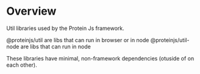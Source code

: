 # Overview

Util libraries used by the Protein Js framework.

@proteinjs/util are libs that can run in browser or in node
@proteinjs/util-node are libs that can run in node

These libraries have minimal, non-framework dependencies (otuside of on each other).